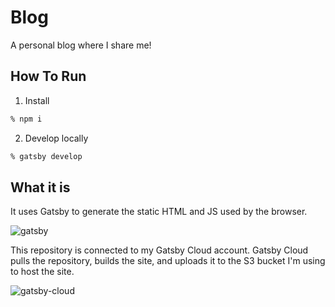 # Blog

A personal blog where I share me!

## How To Run
1. Install
```bash
% npm i 
```
2. Develop locally
```bash
% gatsby develop
```

## What it is
It uses Gatsby to generate the static HTML and JS used by the browser.

![gatsby](https://tnorlundgithub.s3-us-west-2.amazonaws.com/Gatsby.png)

This repository is connected to my Gatsby Cloud account. Gatsby Cloud pulls the repository, builds the site, and uploads it to the S3 bucket I'm using to host the site.

![gatsby-cloud](https://tnorlundgithub.s3-us-west-2.amazonaws.com/GatsbyCloud.png)